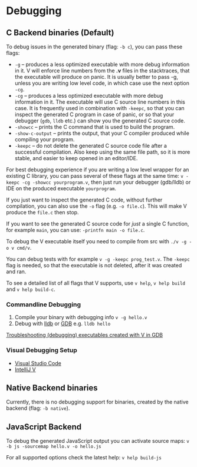 # Debugging

## C Backend binaries (Default)

To debug issues in the generated binary (flag: `-b c`), you can pass these flags:

- `-g` – produces a less optimized executable with more debug information in it.
  V will enforce line numbers from the **.v** files in the stacktraces, that the
  executable will produce on panic. It is usually better to pass -g, unless
  you are writing low level code, in which case use the next option `-cg`.
- `-cg` – produces a less optimized executable with more debug information in it.
  The executable will use C source line numbers in this case. It is frequently
  used in combination with `-keepc`, so that you can inspect the generated
  C program in case of panic, or so that your debugger (`gdb`, `lldb` etc.)
  can show you the generated C source code.
- `-showcc` – prints the C command that is used to build the program.
- `-show-c-output` – prints the output, that your C compiler produced
  while compiling your program.
- `-keepc` – do not delete the generated C source code file after a successful
  compilation. Also keep using the same file path, so it is more stable,
  and easier to keep opened in an editor/IDE.

For best debugging experience if you are writing a low level wrapper for an existing
C library, you can pass several of these flags at the same time:
`v -keepc -cg -showcc yourprogram.v`, then just run your debugger (gdb/lldb) or IDE
on the produced executable `yourprogram`.

If you just want to inspect the generated C code, without further compilation,
you can also use the `-o` flag (e.g. `-o file.c`).
This will make V produce the `file.c` then stop.

If you want to see the generated C source code for *just* a single C function,
for example `main`, you can use: `-printfn main -o file.c`.

To debug the V executable itself you need to compile from src with `./v -g -o v cmd/v`.

You can debug tests with for example `v -g -keepc prog_test.v`.
The `-keepc` flag is needed, so that the executable is not deleted, after it was created and ran.

To see a detailed list of all flags that V supports, use `v help`, `v help build` and `v help build-c`.

### Commandline Debugging

1. Compile your binary with debugging info `v -g hello.v`
2. Debug with [lldb](https://lldb.llvm.org) or [GDB](https://www.gnu.org/software/gdb/) e.g. `lldb hello`

[Troubleshooting (debugging) executables created with V in GDB](https://github.com/vlang/v/wiki/Troubleshooting-(debugging)-executables-created-with-V-in-GDB)

### Visual Debugging Setup

* [Visual Studio Code](https://github.com/vlang/v/blob/master/doc/vscode.md)
* [IntelliJ V](https://plugins.jetbrains.com/plugin/20287-vlang/docs/quick-start-guide.html#debug)

## Native Backend binaries

Currently, there is no debugging support for binaries, created by the
native backend (flag: `-b native`).

## JavaScript Backend

To debug the generated JavaScript output you can activate source maps:
`v -b js -sourcemap hello.v -o hello.js`

For all supported options check the latest help:
`v help build-js`
